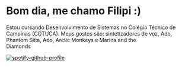 # Bom dia, me chamo Filipi :) 
Estou cursando Desenvolvimento de Sistemas no Colégio Técnico de Campinas (COTUCA). Meus gostos são: sintetizadores de voz, Ado, Phantom Siita, Ado, Arctic Monkeys e Marina and the Diamonds⠀⠀⠀⠀⠀⠀⠀⠀⠀⠀⠀⠀⠀⠀⠀⠀⠀⠀⠀⠀⠀⠀⠀

[![spotify-github-profile](https://spotify-github-profile.kittinanx.com/api/view?uid=0qt1shrmwoy4t439az8rug0dn&cover_image=true&theme=default&show_offline=false&background_color=121212&interchange=true&bar_color=397d23&bar_color_cover=false)](https://spotify-github-profile.kittinanx.com/api/view?uid=0qt1shrmwoy4t439az8rug0dn&redirect=true)
